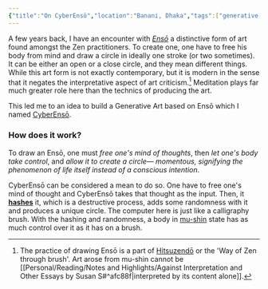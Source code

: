 ```yaml
---
{"title":"On CyberEnsō","location":"Banani, Dhaka","tags":["generative-art","art"],"created":"2023-02-07T10:56:05+06:00","updated":"2023-02-07T11:34:05+06:00","dg-publish":true,"dg-note-icon":2,"permalink":"/personal/musings/on-cyber-enso/","dgPassFrontmatter":true,"maturity":"1"}
---
```


A few years back, I have an encounter with _[Ensō](https://en.wikipedia.org/wiki/Ens%C5%8D)_ a distinctive form of art found amongst the Zen practitioners. To create one, one have to free his body from mind and draw a circle in ideally one stroke (or two sometimes). It can be either an open or a close circle, and they mean different things. While this art form is not exactly contemporary, but it is modern in the sense that it negates the interpretative aspect of art criticism.[^1] Meditation plays far much greater role here than the technics of producing the art.

This led me to an idea to build a Generative Art based on Ensō which I named [CyberEnsō](https://enso.utsob.me/).

### How does it work?
To draw an Ensō, one must _free one's mind of thoughts_, then _let one's body take control_, and _allow it to create a circle— momentous, signifying the phenomenon of life itself instead of a conscious intention_.

CyberEnsō can be considered a mean to do so. One have to free one's mind of thought and CyberEnsō takes that thought as the input. Then, it **[hashes](https://en.wikipedia.org/wiki/Hash_function)** it, which is a destructive process, adds some randomness with it and produces a unique circle. The computer here is just like a calligraphy brush. With the hashing and randomness, a body in [mu-shin](https://en.wikipedia.org/wiki/Mushin_(mental_state)) state has as much control over it as it has on a brush.

[^1]: The practice of drawing Ensō is a part of [Hitsuzendō](https://en.wikipedia.org/wiki/Hitsuzend%C5%8D#Philosophical_background) or the 'Way of Zen through brush'. Art arose from mu-shin cannot be [[Personal/Reading/Notes and Highlights/Against Interpretation and Other Essays by Susan S#^afc88f\|interpreted by its content alone]].